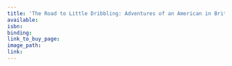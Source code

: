 ```yaml
---
title: 'The Road to Little Dribbling: Adventures of an American in Britain'
available:
isbn:
binding:
link_to_buy_page:
image_path:
link:
---
```


